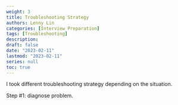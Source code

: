 ```yaml
---
weight: 3
title: Troubleshooting Strategy
authors: Lenny Lin
categories: [Interview Preparation]
tags: [Troubleshooting]
description: 
draft: false
date: "2023-02-11"
lastmod: "2023-02-11"
series: null
toc: true
---
```


I took different troubleshooting strategy depending on the situation.

Step #1: diagnose problem.

